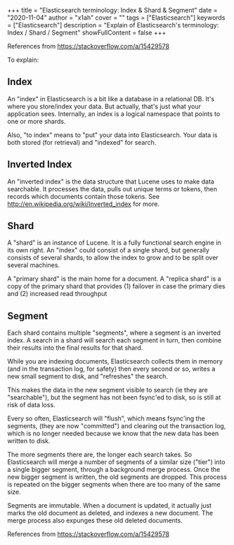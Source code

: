 +++
title = "Elasticsearch terminology: Index & Shard & Segment"
date = "2020-11-04"
author = "x1ah"
cover = ""
tags = ["Elasticsearch"]
keywords = ["Elasticsearch"]
description = "Explain of Elasticsearch's terminology: Index / Shard / Segment"
showFullContent = false
+++

References from https://stackoverflow.com/a/15429578

To explain:

## Index

An "index" in Elasticsearch is a bit like a database in a relational DB. It's where you store/index your data. But actually, that's just what your application sees. Internally, an index is a logical namespace that points to one or more shards.

Also, "to index" means to "put" your data into Elasticsearch. Your data is both stored (for retrieval) and "indexed" for search.

## Inverted Index
An "inverted index" is the data structure that Lucene uses to make data searchable. It processes the data, pulls out unique terms or tokens, then records which documents contain those tokens. See http://en.wikipedia.org/wiki/Inverted_index for more.

## Shard
A "shard" is an instance of Lucene. It is a fully functional search engine in its own right. An "index" could consist of a single shard, but generally consists of several shards, to allow the index to grow and to be split over several machines.

A "primary shard" is the main home for a document. A "replica shard" is a copy of the primary shard that provides (1) failover in case the primary dies and (2) increased read throughput

## Segment
Each shard contains multiple "segments", where a segment is an inverted index. A search in a shard will search each segment in turn, then combine their results into the final results for that shard.

While you are indexing documents, Elasticsearch collects them in memory (and in the transaction log, for safety) then every second or so, writes a new small segment to disk, and "refreshes" the search.

This makes the data in the new segment visible to search (ie they are "searchable"), but the segment has not been fsync'ed to disk, so is still at risk of data loss.

Every so often, Elasticsearch will "flush", which means fsync'ing the segments, (they are now "committed") and clearing out the transaction log, which is no longer needed because we know that the new data has been written to disk.

The more segments there are, the longer each search takes. So Elasticsearch will merge a number of segments of a similar size ("tier") into a single bigger segment, through a background merge process. Once the new bigger segment is written, the old segments are dropped. This process is repeated on the bigger segments when there are too many of the same size.

Segments are immutable. When a document is updated, it actually just marks the old document as deleted, and indexes a new document. The merge process also expunges these old deleted documents.


References from https://stackoverflow.com/a/15429578
